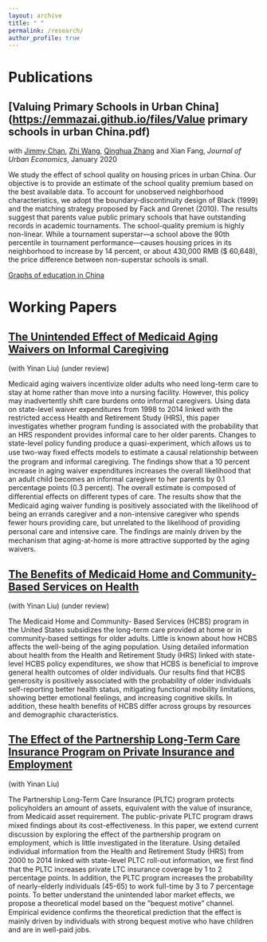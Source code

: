 ```yaml
---
layout: archive
title: " "
permalink: /research/
author_profile: true
---
```


Publications
======
## [Valuing Primary Schools in Urban China](https://emmazai.github.io/files/Value primary schools in urban China.pdf)

with [Jimmy Chan](https://jimmyhingchan.weebly.com/), [Zhi Wang](https://zhiwang2013brownecon.weebly.com/), [Qinghua Zhang](https://en.gsm.pku.edu.cn/conjsxq.jsp?urltype=tree.TreeTempUrl&wbtreeid=1099&user_id=zhangq) and Xian Fang, _Journal of Urban Economics_, January 2020

We study the effect of school quality on housing prices in urban China. Our objective is to provide an estimate of the school quality premium based on the best available data. To account for unobserved neighborhood characteristics, we adopt the boundary-discontinuity design of Black (1999) and the matching strategy proposed by Fack and Grenet (2010). The results suggest that parents value public primary schools that have outstanding records in academic tournaments. The school-quality premium is highly non-linear. While a tournament superstar—a school above the 90th percentile in tournament performance—causes housing prices in its neighborhood to increase by 14 percent, or about 430,000 RMB ($ 60,648), the price difference between non-superstar schools is small.

[Graphs of education in China](https://emmazai.github.io/files/EducationinChina.pdf)


Working Papers
======
## [The Unintended Effect of Medicaid Aging Waivers on Informal Caregiving](https://emmazai.github.io/files/jmp_draft.pdf)

(with Yinan Liu) (under review)

Medicaid aging waivers incentivize older adults who need long-term care to stay at home
rather than move into a nursing facility. However, this policy may inadvertently shift care
burdens onto informal caregivers. Using data on state-level waiver expenditures from 1998 to
2014 linked with the restricted access Health and Retirement Study (HRS), this paper
investigates whether program funding is associated with the probability that an HRS
respondent provides informal care to her older parents. Changes to state-level policy funding
produce a quasi-experiment, which allows us to use two-way ﬁxed eﬀects models to estimate a
causal relationship between the program and informal caregiving. The ﬁndings show that a 10
percent increase in aging waiver expenditures increases the overall likelihood that an adult
child becomes an informal caregiver to her parents by 0.1 percentage points (0.3 percent). The
overall estimate is composed of diﬀerential eﬀects on diﬀerent types of care. The results show
that the Medicaid aging waiver funding is positively associated with the likelihood of being an
errands caregiver and a non-intensive caregiver who spends fewer hours providing care, but
unrelated to the likelihood of providing personal care and intensive care. The ﬁndings are
mainly driven by the mechanism that aging-at-home is more attractive supported by the aging
waivers.

## [The Benefits of Medicaid Home and Community- Based Services on Health](https://emmazai.github.io/files/chapter3_dis.pdf) 

(with Yinan Liu) (under review)

 The Medicaid Home and Community- Based Services (HCBS) program in the United States subsidizes the long-term care provided at home or in community-based settings for older adults. Little is known about how HCBS affects the well-being of the aging population. Using detailed information about health from the Health and Retirement Study (HRS) linked with state-level HCBS policy expenditures, we show that HCBS is beneficial to improve general health outcomes of older individuals. Our results find that HCBS generosity is positively associated with the probability of older individuals self-reporting better health status, mitigating functional mobility limitations, showing better emotional feelings, and increasing cognitive skills. In addition, these health benefits of HCBS differ across groups by resources and demographic characteristics. 
 
## [The Effect of the Partnership Long-Term Care Insurance Program on Private Insurance and Employment](https://emmazai.github.io/files/pltc_employment.pdf) 

(with Yinan Liu) 

The Partnership Long-Term Care Insurance (PLTC) program protects
policyholders an amount of assets, equivalent with the value of insurance,
from Medicaid asset requirement. The public-private PLTC program draws
mixed ﬁndings about its cost-effectiveness. In this paper, we extend current
discussion by exploring the effect of the partnership program on employment,
which is little investigated in the literature. Using detailed individual
information from the Health and Retirement Study (HRS) from 2000 to 2014
linked with state-level PLTC roll-out information, we ﬁrst ﬁnd that the PLTC
increases private LTC insurance coverage by 1 to 2 percentage points. In
addition, the PLTC program increases the probability of nearly-elderly
individuals (45-65) to work full-time by 3 to 7 percentage points. To better
understand the unintended labor market effects, we propose a theoretical
model based on the ”bequest motive” channel. Empirical evidence conﬁrms
the theoretical prediction that the effect is mainly driven by individuals with
strong bequest motive who have children and are in well-paid jobs.




